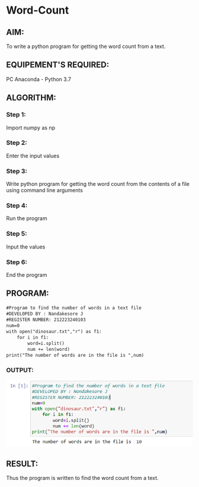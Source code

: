 # Word-Count
## AIM:
To write a python program for getting the word count from a text.
## EQUIPEMENT'S REQUIRED: 
PC
Anaconda - Python 3.7
## ALGORITHM: 
### Step 1:
Import numpy as np

### Step 2: 
 Enter the input values

### Step 3: 
Write python program for getting the word count from the contents of a file using command line
arguments

### Step 4:  
Run the program

### Step 5: 
Input the values

### Step 6: 
End the program

## PROGRAM:
```
#Program to find the number of words in a text file
#DEVELOPED BY : Nandakesore J
#REGISTER NUMBER: 212223240103
num=0
with open("dinosaur.txt","r") as f1:
    for i in f1:
        word=i.split()
        num += len(word)
print("The number of words are in the file is ",num)
```


### OUTPUT:
![alt text](<Screenshot 2024-05-15 182349.png>)

## RESULT:
Thus the program is written to find the word count from a text.
